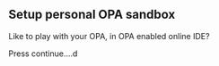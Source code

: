 ## Setup personal OPA sandbox

Like to play with your OPA, in OPA enabled online IDE?

Press continue....d
